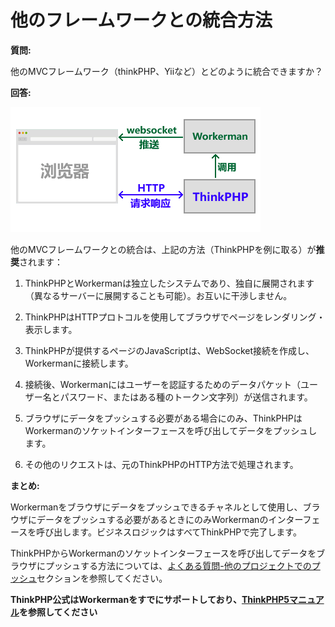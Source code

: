 # 他のフレームワークとの統合方法
**質問:**

他のMVCフレームワーク（thinkPHP、Yiiなど）とどのように統合できますか？

**回答:**

![workerman-thinkphp](../images/workerman-work-with-thinkphp.png)

他のMVCフレームワークとの統合は、上記の方法（ThinkPHPを例に取る）が**推奨**されます：

1. ThinkPHPとWorkermanは独立したシステムであり、独自に展開されます（異なるサーバーに展開することも可能）。お互いに干渉しません。

2. ThinkPHPはHTTPプロトコルを使用してブラウザでページをレンダリング・表示します。

3. ThinkPHPが提供するページのJavaScriptは、WebSocket接続を作成し、Workermanに接続します。

4. 接続後、Workermanにはユーザーを認証するためのデータパケット（ユーザー名とパスワード、またはある種のトークン文字列）が送信されます。

5. ブラウザにデータをプッシュする必要がある場合にのみ、ThinkPHPはWorkermanのソケットインターフェースを呼び出してデータをプッシュします。

6. その他のリクエストは、元のThinkPHPのHTTP方法で処理されます。

**まとめ:**

Workermanをブラウザにデータをプッシュできるチャネルとして使用し、ブラウザにデータをプッシュする必要があるときにのみWorkermanのインターフェースを呼び出します。ビジネスロジックはすべてThinkPHPで完了します。

ThinkPHPからWorkermanのソケットインターフェースを呼び出してデータをブラウザにプッシュする方法については、[よくある質問-他のプロジェクトでのプッシュ](push-in-other-project.md)セクションを参照してください。

**ThinkPHP公式はWorkermanをすでにサポートしており、[ThinkPHP5マニュアル](https://www.kancloud.cn/manual/thinkphp5/235128)を参照してください**
